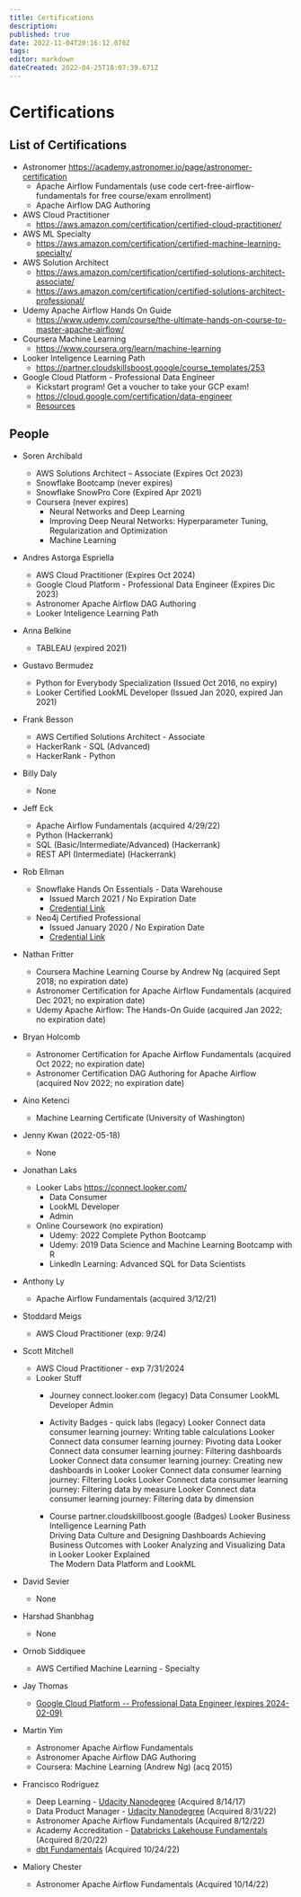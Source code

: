 ```yaml
---
title: Certifications
description: 
published: true
date: 2022-11-04T20:16:12.070Z
tags: 
editor: markdown
dateCreated: 2022-04-25T18:07:39.671Z
---
```


# Certifications

## List of Certifications

- Astronomer
  https://academy.astronomer.io/page/astronomer-certification
  - Apache Airflow Fundamentals (use code cert-free-airflow-fundamentals for free course/exam enrollment)
  - Apache Airflow DAG Authoring
- AWS Cloud Practitioner
	- https://aws.amazon.com/certification/certified-cloud-practitioner/
- AWS ML Specialty
  - https://aws.amazon.com/certification/certified-machine-learning-specialty/
- AWS Solution Architect
	- https://aws.amazon.com/certification/certified-solutions-architect-associate/
  - https://aws.amazon.com/certification/certified-solutions-architect-professional/
- Udemy Apache Airflow Hands On Guide
  - https://www.udemy.com/course/the-ultimate-hands-on-course-to-master-apache-airflow/
- Coursera Machine Learning
  - https://www.coursera.org/learn/machine-learning
- Looker Inteligence Learning Path
	- https://partner.cloudskillsboost.google/course_templates/253
- Google Cloud Platform - Professional Data Engineer
	- Kickstart program!  Get a voucher to take your GCP exam!
  - https://cloud.google.com/certification/data-engineer
  - [Resources](/training/Certifications/training/gcp_professional_data_engineer_certification_v2)
  
## People

- Soren Archibald
  - AWS Solutions Architect – Associate (Expires Oct 2023)
  - Snowflake Bootcamp (never expires)
  - Snowflake SnowPro Core (Expired Apr 2021)
  - Coursera (never expires)
    - Neural Networks and Deep Learning
    - Improving Deep Neural Networks: Hyperparameter Tuning, Regularization and Optimization
    - Machine Learning
    
- Andres Astorga Espriella
	- AWS Cloud Practitioner (Expires Oct 2024)
  - Google Cloud Platform - Professional Data Engineer (Expires Dic 2023)
  - Astronomer Apache Airflow DAG Authoring
  - Looker Inteligence Learning Path
  
- Anna Belkine
	- TABLEAU (expired 2021)

- Gustavo Bermudez
	- Python for Everybody Specialization (Issued Oct 2016, no expiry)
  - Looker Certified LookML Developer (Issued Jan 2020, expired Jan 2021)
  
- Frank Besson
	- AWS Certified Solutions Architect - Associate
  - HackerRank - SQL (Advanced)
  - HackerRank - Python

- Billy Daly
	- None

- Jeff Eck
	- Apache Airflow Fundamentals (acquired 4/29/22)
  - Python (Hackerrank)
  - SQL (Basic/Intermediate/Advanced) (Hackerrank)
  - REST API (Intermediate) (Hackerrank)

- Rob Ellman
  - Snowflake Hands On Essentials - Data Warehouse
      - Issued March 2021 / No Expiration Date
      - [Credential Link](https://www.youracclaim.com/badges/f505f32b-d5fb-4bcd-86a2-ac2270b5e3e3?source=linked_in_profile)
  - Neo4j Certified Professional
      - Issued January 2020 / No Expiration Date
      - [Credential Link](https://graphacademy.neo4j.com/certificates/4b823013076c1047e8d1cca37d7423825e3f224646dc254594ebccf11700d241.pdf)

- Nathan Fritter
	- Coursera Machine Learning Course by Andrew Ng (acquired Sept 2018; no expiration date)
  - Astronomer Certification for Apache Airflow Fundamentals (acquired Dec 2021; no expiration date)
  - Udemy Apache Airflow: The Hands-On Guide (acquired Jan 2022; no expiration date)
  
- Bryan Holcomb
	- Astronomer Certification for Apache Airflow Fundamentals (acquired Oct 2022; no expiration date)
  - Astronomer Certification DAG Authoring for Apache Airflow (acquired Nov 2022; no expiration date) 

- Aino Ketenci
	- Machine Learning Certificate (University of Washington)

- Jenny Kwan (2022-05-18)
  - None

- Jonathan Laks
  - Looker Labs https://connect.looker.com/
  	- Data Consumer
    - LookML Developer
    - Admin
  - Online Coursework (no expiration)
  	- Udemy: 2022 Complete Python Bootcamp
    - Udemy: 2019 Data Science and Machine Learning Bootcamp with R
    - LinkedIn Learning: Advanced SQL for Data Scientists
  
- Anthony Ly
  - Apache Airflow Fundamentals (acquired 3/12/21)
  
- Stoddard Meigs
	- AWS Cloud Practitioner (exp: 9/24)
  
- Scott Mitchell
	- AWS Cloud Practitioner - exp 7/31/2024
  - Looker Stuff
    - Journey connect.looker.com (legacy)
    Data Consumer
    LookML Developer
    Admin

    - Activity Badges - quick labs (legacy)
    Looker Connect data consumer learning journey: Writing table calculations
    Looker Connect data consumer learning journey: Pivoting data
    Looker Connect data consumer learning journey: Filtering dashboards
    Looker Connect data consumer learning journey: Creating new dashboards in Looker
    Looker Connect data consumer learning journey: Filtering Looks
    Looker Connect data consumer learning journey: Filtering data by measure
    Looker Connect data consumer learning journey: Filtering data by dimension

    - Course partner.cloudskillboost.google (Badges)
    Looker Business Intelligence Learning Path			
    Driving Data Culture and Designing Dashboards
    Achieving Business Outcomes with Looker
    Analyzing and Visualizing Data in Looker
    Looker Explained		
    The Modern Data Platform and LookML

- David Sevier
	- None
  
- Harshad Shanbhag
	- None

- Ornob Siddiquee
  - AWS Certified Machine Learning - Specialty

- Jay Thomas
  - [Google Cloud Platform -- Professional Data Engineer (expires 2024-02-09)](https://www.credential.net/50270678-ae98-414f-b084-d92dde2e25b1?key=c6258d6063febaa417238e29595d59110d2df03574d182a3f766f0457a3bf710)
  
- Martin Yim
  - Astronomer Apache Airflow Fundamentals
  - Astronomer Apache Airflow DAG Authoring
  - Coursera: Machine Learning (Andrew Ng) (acq 2015)
  
- Francisco Rodríguez
	- Deep Learning - [Udacity Nanodegree](https://confirm.udacity.com/EN4NNNQK) (Acquired 8/14/17)
  - Data Product Manager - [Udacity Nanodegree](https://confirm.udacity.com/URSAKALH) (Acquired 8/31/22)
  - Astronomer Apache Airflow Fundamentals (Acquired 8/12/22)
  - Academy Accreditation - [Databricks Lakehouse Fundamentals](https://www.credential.net/6f693434-9562-44cc-8555-cbd000eba8cb#gs.gmboz1) (Acquired 8/20/22)
  - [dbt Fundamentals](https://www.credential.net/da6cb4f2-eaee-41d1-b621-546d4730d126#gs.gmbie7) (Acquired 10/24/22)
  
- Maliory Chester
  - Astronomer Apache Airflow Fundamentals (Acquired 10/14/22)
